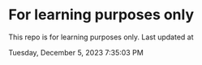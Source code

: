 # For learning purposes only
This repo is for learning purposes only.
Last updated at

Tuesday, December 5, 2023 7:35:03 PM

